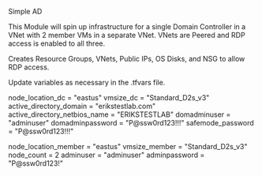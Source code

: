 Simple AD

This Module will spin up infrastructure for a single Domain Controller in a VNet with 2 member VMs in a separate VNet.
VNets are Peered and RDP access is enabled to all three.

Creates Resource Groups, VNets, Public IPs, OS Disks, and NSG to allow RDP access.

Update variables as necessary in the .tfvars file.

node_location_dc   = "eastus"
vmsize_dc = "Standard_D2s_v3"
active_directory_domain = "erikstestlab.com"
active_directory_netbios_name = "ERIKSTESTLAB"
domadminuser = "adminuser"
domadminpassword = "P@ssw0rd123!!!"
safemode_password = "P@ssw0rd123!!!"

node_location_member = "eastus"
vmsize_member = "Standard_D2s_v3"
node_count = 2
adminuser = "adminuser"
adminpassword = "P@ssw0rd123!"
